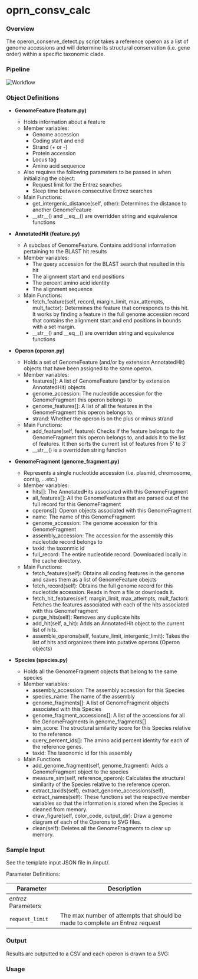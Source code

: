 # oprn_consv_calc

### Overview

The operon_conserve_detect.py script takes a reference operon as a list of genome accessions and will determine its structural conservation (i.e. gene order) within a specific taxonomic clade.

### Pipeline
![Workflow](/extra/operon_detect_pipeline.svg)

### Object Definitions

* **GenomeFeature (feature.py)**
	* Holds information about a feature
	* Member variables:
		* Genome accession 
		* Coding start and end
		* Strand (+ or -)
		* Protein accession
		* Locus tag
		* Amino acid sequence
	* Also requires the following parameters to be passed in when initializing the object:
		* Request limit for the Entrez searches
		* Sleep time between consecutive Entrez searches
	* Main Functions:
		* get_intergenic_distance(self, other): Determines the distance to another GenomeFeature
		* \_\_str\_\_() and \_\_eq\_\_() are overridden string and equivalence functions


* **AnnotatedHit (feature.py)**
	* A subclass of GenomeFeature. Contains additional information pertaining to the BLAST hit results
	* Member variables:
		* The query accession for the BLAST search that resulted in this hit
		* The alignment start and end positions
		* The percent amino acid identity
		* The alignment sequence
	* Main Functions:
		* fetch_feature(self, record, margin_limit, max_attempts, mult_factor): Determines the feature that corresponds to this hit. It works by finding a feature in the full genome accession record that contains the alignment start and end positions in bounds with a set margin. 
		* \_\_str\_\_() and \_\_eq\_\_() are overriden string and equivalence functions

* **Operon (operon.py)**
	* Holds a set of GenomeFeature (and/or by extension AnnotatedHit) objects that have been assigned to the same operon.
	* Member variables:
		* features[]: A list of GenomeFeature (and/or by extension AnnotatedHit) objects
		* genome_accession: The nucleotide accession for the GenomeFragment this operon belongs to
		* genome_features[]: A list of all the features in the GenomeFragment this operon belongs to.
		* strand: Whether the operon is on the plus or minus strand
	* Main Functions:
		* add_feature(self, feature): Checks if the feature belongs to the GenomeFragment this operon belongs to, and adds it to the list of features. It then sorts the current list of features from 5' to 3' 
		* \_\_str\_\_() is a overridden string function

* **GenomeFragment (genome_fragment.py)**
	* Represents a single nucleotide accession (i.e. plasmid, chromosome, contig, ...etc.)
	* Member variables:
		* hits[]: The AnnotatedHits associated with this GenomeFragment
		* all_features[]: All the GenomeFeatures that are parsed out of the full record for this GenomeFragment
		* operons[]: Operon objects associated with this GenomeFragment
		* name: The name of this GenomeFragment
		* genome_accession: The genome accession for this GenomeFragment
		* assembly_accession: The accession for the assembly this nucleotide record belongs to
		* taxid: the taxonmic id
		* full_record: The entire nucleotide record. Downloaded locally in the cache directory.
	* Main Functions:
		* fetch_features(self): Obtains all coding features in the genome and saves them as a list of GenomeFeature obejcts
		* fetch_record(self): Obtains the full genome record for this nucleotide accession. Reads in from a file or downloads it.
		* fetch_hit_features(self, margin_limit, max_attempts, mult_factor): Fetches the features associated with each of the hits associated with this GenomeFragment
		* purge_hits(self): Removes any duplicate hits
		* add_hit(self, a_hit): Adds an AnnotatedHit object to the current list of hits.
		* assemble_operons(self, feature_limit, intergenic_limit): Takes the list of hits and organizes them into putative operons (Operon objects)


* **Species (species.py)**
	* Holds all the GenomeFragment objects that belong to the same species
	* Member variables:
		* assembly_accession: The assembly accession for this Species
		* species_name: The name of the assembly
		* genome_fragments[]: A list of GenomeFragment objects associated with this Species
		* genome_fragment_accessions[]: A list of the accessions for all the GenomeFragments in genome_fragments[]
		* sim_score: The structural similarity score for this Species relative to the reference
		* query_percent_ids[]: The amino acid percent identity for each of the reference genes.
		* taxid: The taxonomic id for this assembly
	* Main Functions
		* add_genome_fragment(self, genome_fragment): Adds a GenomeFragment object to the species
		* measure_sim(self, reference_operon): Calculates the structural similarity of the Species relative to the reference operon. 
		* extract_taxids(self), extract_genome_accessions(self), extract_names(self): These functions set the respective member variables so that the information is stored when the Species is cleaned from memory. 
		* draw_figure(self, color_code, output_dir): Draw a genome diagram of each of the Operons to SVG files. 
		* clean(self): Deletes all the GenomeFragments to clear up memory. 


### Sample Input

See the template input JSON file in /input/. 

Parameter Definitions:

Parameter | Description 
---|---
*entrez* Parameters |
`request_limit` | The max number of attempts that should be made to complete an Entrez request




### Output

Results are outputted to a CSV and each operon is drawn to a SVG: 

### Usage

